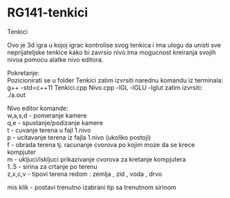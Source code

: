 # RG141-tenkici
Tenkici

Ovo je 3d igra u kojoj igrac kontrolise svog tenkica i ima ulogu da unisti sve neprijateljske tenkice kako bi zavrsio nivo.Ima mogucnost kreiranja svojih nivoa pomocu alatke nivo editora.

Pokretanje:  
Pozicionirati se u folder Tenkici zatim izvrsiti narednu komandu iz terminala:  
g++ -std=c++11 Tenkici.cpp Nivo.cpp -lGL -lGLU -lglut 
zatim izvrsiti:  
./a.out  

Nivo editor komande:  
w,a,s,d - pomeranje kamere  
q,e - spustanje/podizanje kamere  
t - cuvanje terena u fajl 1.nivo  
p - ucitavanje terena iz fajla 1.nivo (ukoliko postoji)  
f - obrada terena tj. racunanje cvorova po kojim moze da se krece kompjuter  
m - ukljuci/iskljuci prikazivanje cvorova za kretanje kompjutera  
1..5 - sirina za crtanje po terenu  
z,x,c,v - tipovi terena redom : zemlja , zid , voda , drvo  

mis klik - postavi trenutno izabrani tip sa trenutnom sirinom



